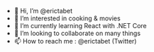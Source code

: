 - 👋 Hi, I’m @erictabet
- 👀 I’m interested in cooking & movies
- 🌱 I’m currently learning React with .NET Core
- 💞️ I’m looking to collaborate on many things
- 📫 How to reach me : @erictabet (Twitter)

<!---
erictabet/erictabet is a ✨ special ✨ repository because its `README.md` (this file) appears on your GitHub profile.
You can click the Preview link to take a look at your changes.
--->
